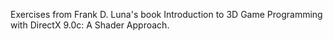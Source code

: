 Exercises from Frank D. Luna's book Introduction to 3D Game Programming with DirectX 9.0c: A Shader Approach.

